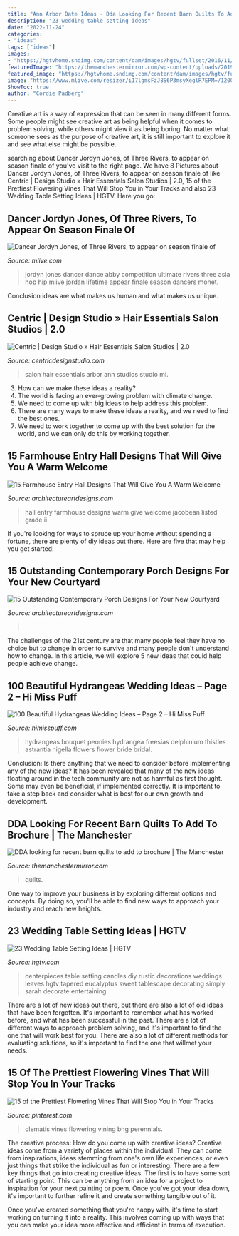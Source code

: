 ```yaml
---
title: "Ann Arbor Date Ideas - Dda Looking For Recent Barn Quilts To Add To Brochure"
description: "23 wedding table setting ideas"
date: "2022-11-24"
categories:
- "ideas"
tags: ["ideas"]
images:
- "https://hgtvhome.sndimg.com/content/dam/images/hgtv/fullset/2016/11/8/0/Original_simply-sarah-photography-tapered-candles.jpg.rend.hgtvcom.616.822.suffix/1478642599736.jpeg"
featuredImage: "https://themanchestermirror.com/wp-content/uploads/2019/08/Barn-Quilt-Pat.jpeg"
featured_image: "https://hgtvhome.sndimg.com/content/dam/images/hgtv/fullset/2016/11/8/0/Original_simply-sarah-photography-tapered-candles.jpg.rend.hgtvcom.616.822.suffix/1478642599736.jpeg"
image: "https://www.mlive.com/resizer/i17lgmsFzJ8S6P3msyXeglR7EPM=/1200x0/advancelocal-adapter-image-uploads.s3.amazonaws.com/image.mlive.com/home/mlive-media/width2048/img/kzgazette/entertainment/photo/jordyn-jones-b6a7359007642a92.jpg"
ShowToc: true
author: "Cordie Padberg"
---
```



Creative art is a way of expression that can be seen in many different forms. Some people might see creative art as being helpful when it comes to problem solving, while others might view it as being boring. No matter what someone sees as the purpose of creative art, it is still important to explore it and see what else might be possible.

	

		
searching about Dancer Jordyn Jones, of Three Rivers, to appear on season finale of you've visit to the right page. We have 8 Pictures about Dancer Jordyn Jones, of Three Rivers, to appear on season finale of like Centric | Design Studio » Hair Essentials Salon Studios | 2.0, 15 of the Prettiest Flowering Vines That Will Stop You in Your Tracks and also 23 Wedding Table Setting Ideas | HGTV. Here you go:
		
    
## Dancer Jordyn Jones, Of Three Rivers, To Appear On Season Finale Of

<img loading=lazy src="https://www.mlive.com/resizer/i17lgmsFzJ8S6P3msyXeglR7EPM=/1200x0/advancelocal-adapter-image-uploads.s3.amazonaws.com/image.mlive.com/home/mlive-media/width2048/img/kzgazette/entertainment/photo/jordyn-jones-b6a7359007642a92.jpg" onerror="this.onerror=null;this.src='https://tse1.mm.bing.net/th?id=OIP.NlYx11Dk5B8VbwiurRlEMQHaGn&amp;pid=15.1';" alt="Dancer Jordyn Jones, of Three Rivers, to appear on season finale of">

_Source: mlive.com_

>jordyn jones dancer dance abby competition ultimate rivers three asia hop hip mlive jordan lifetime appear finale season dancers monet. 

	

Conclusion
ideas are what makes us human and what makes us unique.

    
## Centric | Design Studio » Hair Essentials Salon Studios | 2.0

<img loading=lazy src="http://centricdesignstudio.com/wp-content/uploads/2015/11/Salon-2-1024x682.jpg" onerror="this.onerror=null;this.src='https://tse4.mm.bing.net/th?id=OIP.bf4O2uA0I0s1rZV4O1GkdgHaE7&amp;pid=15.1';" alt="Centric | Design Studio » Hair Essentials Salon Studios | 2.0">

_Source: centricdesignstudio.com_

>salon hair essentials arbor ann studios studio mi. 

	

3. How can we make these ideas a reality?
1. The world is facing an ever-growing problem with climate change. 
2. We need to come up with big ideas to help address this problem. 
3. There are many ways to make these ideas a reality, and we need to find the best ones. 
4. We need to work together to come up with the best solution for the world, and we can only do this by working together.

    
## 15 Farmhouse Entry Hall Designs That Will Give You A Warm Welcome

<img loading=lazy src="https://www.architectureartdesigns.com/wp-content/uploads/2019/02/16-Farmhouse-Entry-Hall-Designs-That-Will-Give-You-A-Warm-Welcome-14.jpg" onerror="this.onerror=null;this.src='https://tse1.mm.bing.net/th?id=OIP.BmM6mCSJW3Vkl65wHkUqaQHaLJ&amp;pid=15.1';" alt="15 Farmhouse Entry Hall Designs That Will Give You A Warm Welcome">

_Source: architectureartdesigns.com_

>hall entry farmhouse designs warm give welcome jacobean listed grade ii. 

	

If you're looking for ways to spruce up your home without spending a fortune, there are plenty of diy ideas out there. Here are five that may help you get started: 

    
## 15 Outstanding Contemporary Porch Designs For Your New Courtyard

<img loading=lazy src="https://www.architectureartdesigns.com/wp-content/uploads/2017/06/15-Outstanding-Contemporary-Porch-Designs-For-Your-New-Courtyard-5.jpg" onerror="this.onerror=null;this.src='https://tse2.mm.bing.net/th?id=OIP.xMFyZ8bbwVwWV1OKmrjkxQEsDI&amp;pid=15.1';" alt="15 Outstanding Contemporary Porch Designs For Your New Courtyard">

_Source: architectureartdesigns.com_

>. 

	

The challenges of the 21st century are that many people feel they have no choice but to change in order to survive and many people don't understand how to change. In this article, we will explore 5 new ideas that could help people achieve change.

    
## 100 Beautiful Hydrangeas Wedding Ideas – Page 2 – Hi Miss Puff

<img loading=lazy src="http://www.himisspuff.com/wp-content/uploads/2016/05/Blue-Green-Wedding-Thistles-Hydrangeas-Peonies-Delphinium-Nigella-Astrantia-Freesias-Bouquet.jpg" onerror="this.onerror=null;this.src='https://tse4.mm.bing.net/th?id=OIP.j8UFGyeZ-uQyQS1cdWZpGQHaLH&amp;pid=15.1';" alt="100 Beautiful Hydrangeas Wedding Ideas – Page 2 – Hi Miss Puff">

_Source: himisspuff.com_

>hydrangeas bouquet peonies hydrangea freesias delphinium thistles astrantia nigella flowers flower bride bridal. 

	

Conclusion: Is there anything that we need to consider before implementing any of the new ideas?
It has been revealed that many of the new ideas floating around in the tech community are not as harmful as first thought. Some may even be beneficial, if implemented correctly. It is important to take a step back and consider what is best for our own growth and development.

    
## DDA Looking For Recent Barn Quilts To Add To Brochure | The Manchester

<img loading=lazy src="https://themanchestermirror.com/wp-content/uploads/2019/08/Barn-Quilt-Pat.jpeg" onerror="this.onerror=null;this.src='https://tse1.mm.bing.net/th?id=OIP.CkQDMkchL4BN8tCPJWvQsQHaJ4&amp;pid=15.1';" alt="DDA looking for recent barn quilts to add to brochure | The Manchester">

_Source: themanchestermirror.com_

>quilts. 

	

One way to improve your business is by exploring different options and concepts. By doing so, you'll be able to find new ways to approach your industry and reach new heights.

    
## 23 Wedding Table Setting Ideas | HGTV

<img loading=lazy src="https://hgtvhome.sndimg.com/content/dam/images/hgtv/fullset/2016/11/8/0/Original_simply-sarah-photography-tapered-candles.jpg.rend.hgtvcom.616.822.suffix/1478642599736.jpeg" onerror="this.onerror=null;this.src='https://tse4.mm.bing.net/th?id=OIP.3ahp7mkUJrx66yD_0T-kYQHaJ4&amp;pid=15.1';" alt="23 Wedding Table Setting Ideas | HGTV">

_Source: hgtv.com_

>centerpieces table setting candles diy rustic decorations weddings leaves hgtv tapered eucalyptus sweet tablescape decorating simply sarah decorate entertaining. 

	

There are a lot of new ideas out there, but there are also a lot of old ideas that have been forgotten. It's important to remember what has worked before, and what has been successful in the past. There are a lot of different ways to approach problem solving, and it's important to find the one that will work best for you. There are also a lot of different methods for evaluating solutions, so it's important to find the one that willmet your needs.

    
## 15 Of The Prettiest Flowering Vines That Will Stop You In Your Tracks

<img loading=lazy src="https://i.pinimg.com/736x/61/4b/4a/614b4a6bad2393703dae29214c60ffb6.jpg" onerror="this.onerror=null;this.src='https://tse3.mm.bing.net/th?id=OIP.5FDnfpvxPYCnGYGY8zVf6wHaK0&amp;pid=15.1';" alt="15 of the Prettiest Flowering Vines That Will Stop You in Your Tracks">

_Source: pinterest.com_

>clematis vines flowering vining bhg perennials. 

	

The creative process: How do you come up with creative ideas?
Creative ideas come from a variety of places within the individual. They can come from inspirations, ideas stemming from one's own life experiences, or even just things that strike the individual as fun or interesting. 
There are a few key things that go into creating creative ideas. The first is to have some sort of starting point. This can be anything from an idea for a project to inspiration for your next painting or poem. Once you've got your idea down, it's important to further refine it and create something tangible out of it. 

Once you've created something that you're happy with, it's time to start working on turning it into a reality. This involves coming up with ways that you can make your idea more effective and efficient in terms of execution.


